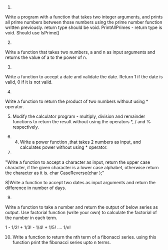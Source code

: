 1) 
Write a program with a function that takes two integer arguments, and prints all prime numbers between those numbers using the prime number function written previously. return type should be void.
PrintAllPrimes - return type is void. Should use IsPrime()

2)
Write a function that takes two numbers, a and n as input arguments and returns the value of a to the power of n.

3)
Write a function to accept a date and validate the date. Return 1 if the date is valid, 0 if it is not valid.

4) 
Write a function to return the product of two numbers without using * operator.

5) Modify the calculator program - multiply, division and remainder functions to return the result without using the operators *, / and % respectively.

6) 4) Write a power function ,that takes 2 numbers as input, and calculates power without using * operator.

7) 
"Write a function to accept a character as input, return the upper case character, if the given character is a lower case alphabet, otherwise return the character as it is.
char CaseReverse(char );"


8)Write a function to accept two dates as input arguments and return the difference in number of days.

9)
Write a function to take a number and return the output of below series as output. Use factorial function (write your own) to calculate the factorial of the number in each term.

1 - 1/2! + 1/3! - 1/4! + 1/5! .... 1/n!

10) Write a function to return the nth term of a fibonacci series. using this function print the fibonacci series upto n terms.
